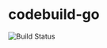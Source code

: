 # codebuild-go

![Build Status](https://codebuild.eu-west-1.amazonaws.com/badges?uuid=eyJlbmNyeXB0ZWREYXRhIjoiZWQ1QVR4SlkwaDVKZUN4OEtpc3dsclRTaFlIeDVuRWhCUFFvUjRpZnFvdlVtZEJCa3BiN1I3R054SEhWQ1JCMjl1REp0UTBhbjBxZ2huL2dHenU1ang0PSIsIml2UGFyYW1ldGVyU3BlYyI6Ilg4M2RFcno1M0x4cVNBRWMiLCJtYXRlcmlhbFNldFNlcmlhbCI6MX0%3D&branch=master)
